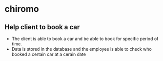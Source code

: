 # chiromo

## Help client to book a car
- The client is able to book a car and be able to book for specific period of time.
- Data is stored in the database  and the employee is able to check who booked a certain car at a cerain date
